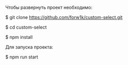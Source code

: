 Чтобы развернуть проект необходимо:

$ git clone https://github.com/forw1k/custom-select.git

$ cd custom-select

$ npm install

Для запуска проекта:

$ npm run start